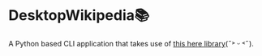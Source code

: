 # DesktopWikipedia📚
A Python based CLI application that takes use of [this here library](https://github.com/goldsmith/Wikipedia)(˶˃ ᵕ ˂˶).
